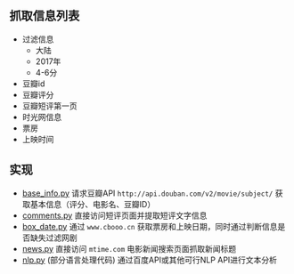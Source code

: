 ## 抓取信息列表

- 过滤信息
	- 大陆
	- 2017年
	- 4-6分
- 豆瓣id
- 豆瓣评分
- 豆瓣短评第一页
- 时光网信息
- 票房
- 上映时间


## 实现

- [base_info.py](base_info.py) 请求豆瓣API `http://api.douban.com/v2/movie/subject/` 获取基本信息（评分、电影名、豆瓣ID）
- [comments.py](comments.py) 直接访问短评页面并提取短评文字信息
- [box_date.py](box_date.py) 通过 `www.cbooo.cn` 获取票房和上映日期，同时通过判断信息是否缺失过滤网剧
- [news.py](news.py) 直接访问 `mtime.com` 电影新闻搜索页面抓取新闻标题
- [nlp.py](nlp.py) (部分语言处理代码) 通过百度API或其他可行NLP API进行文本分析


